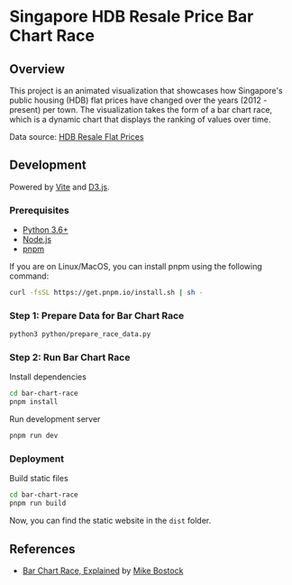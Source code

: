 # Singapore HDB Resale Price Bar Chart Race

## Overview

This project is an animated visualization that showcases how Singapore's public housing (HDB) flat prices have changed over the years (2012 - present) per town. The visualization takes the form of a bar chart race, which is a dynamic chart that displays the ranking of values over time.

Data source: [HDB Resale Flat Prices](https://beta.data.gov.sg/collections/189/view)

## Development

Powered by [Vite](https://vitejs.dev/) and [D3.js](https://d3js.org/).

### Prerequisites

-   [Python 3.6+](https://www.python.org/)
-   [Node.js](https://nodejs.org/)
-   [pnpm](https://pnpm.io/installation)

If you are on Linux/MacOS, you can install pnpm using the following command:

```bash
curl -fsSL https://get.pnpm.io/install.sh | sh -
```

### Step 1: Prepare Data for Bar Chart Race

```bash
python3 python/prepare_race_data.py
```

### Step 2: Run Bar Chart Race

Install dependencies

```bash
cd bar-chart-race
pnpm install
```

Run development server

```bash
pnpm run dev
```

### Deployment

Build static files

```bash
cd bar-chart-race
pnpm run build
```

Now, you can find the static website in the `dist` folder.

## References

-   [Bar Chart Race, Explained](https://observablehq.com/@d3/bar-chart-race-explained) by [Mike Bostock](https://observablehq.com/@mbostock)
